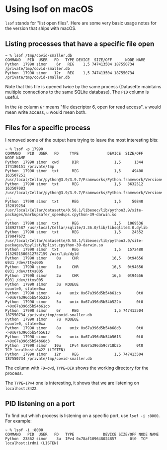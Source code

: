 # Using lsof on macOS

`lsof` stands for "list open files". Here are some very basic usage notes for the version that ships with macOS.

## Listing processes that have a specific file open
```
~ % lsof /tmp/covid-smaller.db
COMMAND   PID  USER   FD   TYPE DEVICE  SIZE/OFF      NODE NAME
Python  17990 simon    6r   REG    1,5 747413504 187550734 /private/tmp/covid-smaller.db
Python  17990 simon   12r   REG    1,5 747413504 187550734 /private/tmp/covid-smaller.db
```
Note that this file is opened twice by the same process (Datasette maintains multiple connections to the same SQLite database). The `PID` column is useful.

In the `FD` column `6r` means "file descriptor 6, open for read access". `w` would mean write access, `u` would mean both.

## Files for a specific process

I removed some of the output here trying to leave the most interesting bits:

```
~ % lsof -p 17990
COMMAND   PID  USER   FD     TYPE             DEVICE  SIZE/OFF                NODE NAME
Python  17990 simon  cwd      DIR                1,5      1344           174186151 /private/tmp
Python  17990 simon  txt      REG                1,5     49400           163507251 /usr/local/Cellar/python@3.9/3.9.7/Frameworks/Python.framework/Versions/3.9/Resources/Python.app/Contents/MacOS/Python
Python  17990 simon  txt      REG                1,5   3632512           163507083 /usr/local/Cellar/python@3.9/3.9.7/Frameworks/Python.framework/Versions/3.9/Python
...
Python  17990 simon  txt      REG                1,5     50840           152019254 /usr/local/Cellar/datasette/0.58.1/libexec/lib/python3.9/site-packages/markupsafe/_speedups.cpython-39-darwin.so
...
Python  17990 simon  txt      REG                1,5   1069536           148927587 /usr/local/Cellar/sqlite/3.36.0/lib/libsqlite3.0.dylib
Python  17990 simon  txt      REG                1,5     24552           179047672 /usr/local/Cellar/datasette/0.58.1/libexec/lib/python3.9/site-packages/bpylist/bplist.cpython-39-darwin.so
Python  17990 simon  txt      REG                1,5   1572480 1152921500312757159 /usr/lib/dyld
Python  17990 simon    0u     CHR               16,5   0t94656                6931 /dev/ttys005
Python  17990 simon    1u     CHR               16,5   0t94656                6931 /dev/ttys005
Python  17990 simon    2u     CHR               16,5   0t94656                6931 /dev/ttys005
Python  17990 simon    3u  KQUEUE                                                  count=0, state=0xa
Python  17990 simon    4u    unix 0x67a396d5b54b61cb       0t0                     ->0x67a396d5b54b522b
Python  17990 simon    5u    unix 0x67a396d5b54b522b       0t0                     ->0x67a396d5b54b61cb
Python  17990 simon    6r     REG                1,5 747413504           187550734 /private/tmp/covid-smaller.db
Python  17990 simon    7u  KQUEUE                                                  count=0, state=0xa
Python  17990 simon    8u    unix 0x67a396d5b54b68d3       0t0                     ->0x67a396d5b54b5613
Python  17990 simon    9u    unix 0x67a396d5b54b5613       0t0                     ->0x67a396d5b54b68d3
Python  17990 simon   10u    IPv4 0x67a396d59c718b2b       0t0                 TCP localhost:8422 (LISTEN)
Python  17990 simon   12r     REG                1,5 747413504           187550734 /private/tmp/covid-smaller.db
```
The column with `FD=cwd`, `TYPE=DIR` shows the working directory for the process.

The `TYPE=IPv4` one is interesting, it shows that we are listening on `localhost:8422`.

## PID listening on a port

To find out which process is listening on a specific port, use `lsof -i :8000`. For example:
```
~ % lsof -i :8000
COMMAND   PID  USER   FD   TYPE             DEVICE SIZE/OFF NODE NAME
Python  23862 simon    3u  IPv4 0x78af109648024857      0t0  TCP localhost:irdmi (LISTEN)
```
